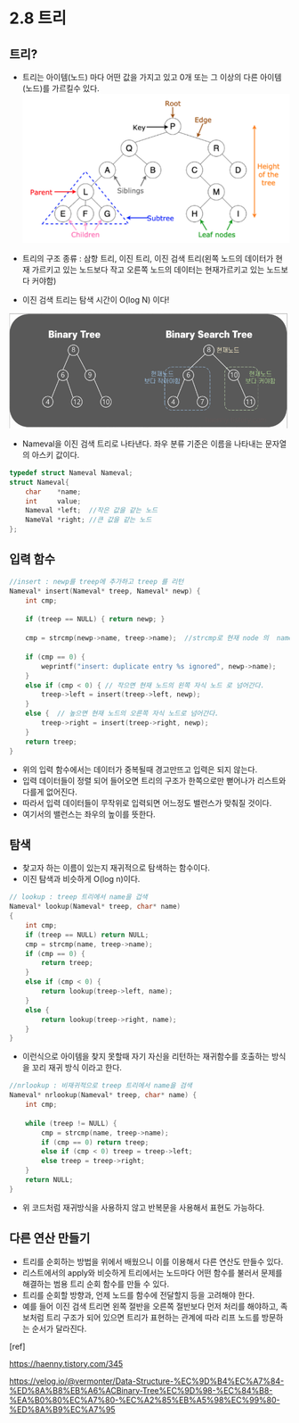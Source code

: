 # 2.8 트리

## 트리?
- 트리는 아이템(노드) 마다 어떤 값을 가지고 있고 0개 또는 그 이상의 다른 아이템(노드)를 가르킬수 있다.
![Alt text](../image_bear/image-1.png)


- 트리의 구조 종류 : 삼항 트리, 이진 트리, 이진 검색 트리(왼쪽 노드의 데이터가 현재 가르키고 있는 노드보다 작고 오른쪽 노드의 데이터는 현재가르키고 있는 노드보다 커야함) 
- 이진 검색 트리는 탐색 시간이 O(log N) 이다!
    
![Alt text](../image_bear/image.png)

- Nameval을 이진 검색 트리로 나타낸다. 좌우 분류 기준은 이름을 나타내는 문자열의 아스키 값이다.
``` c++
typedef struct Nameval Nameval;
struct Nameval{
    char    *name;
    int     value;
    Nameval *left;  //작은 값을 같는 노드
    NameVal *right; //큰 값을 같는 노드
};
```

## 입력 함수 
```c++
//insert : newp를 treep에 추가하고 treep 를 리턴
Nameval* insert(Nameval* treep, Nameval* newp) {
	int cmp;

	if (treep == NULL) { return newp; }

	cmp = strcmp(newp->name, treep->name);  //strcmp로 현재 node 의  name과 입력할 node의 name 을 비교해 작으면 -1 를 높으면 +1를 같으면 0

	if (cmp == 0) {
		weprintf("insert: duplicate entry %s ignored", newp->name);
	}
	else if (cmp < 0) { // 작으면 현재 노드의 왼쪽 자식 노드 로 넘어간다.
		treep->left = insert(treep->left, newp);
	}
	else {  // 높으면 현재 노드의 오른쪽 자식 노드로 넘어간다.
		treep->right = insert(treep->right, newp);
	}
	return treep;
}
```
- 위의 입력 함수에서는 데이터가 중복될때 경고만뜨고 입력은 되지 않는다.
- 입력 데이터들이 정렬 되어 들어오면 트리의 구조가 한쪽으로만 뻗어나가 리스트와 다를게 없어진다.
- 따라서 입력 데이터들이 무작위로 입력되면 어느정도 밸런스가 맞춰질 것이다.
- 여기서의 밸런스는 좌우의 높이를 뜻한다.

## 탐색
- 찾고자 하는 이름이 있는지 재귀적으로 탐색하는 함수이다.
- 이진 탐색과 비슷하게 O(log n)이다.
```cpp
// lookup : treep 트리에서 name을 겁색
Nameval* lookup(Nameval* treep, char* name)
{
	int cmp;
	if (treep == NULL) return NULL;
	cmp = strcmp(name, treep->name);
	if (cmp == 0) {
		return treep;
	}
	else if (cmp < 0) {
		return lookup(treep->left, name);
	}
	else {
		return lookup(treep->right, name);
	}
}
```
- 이런식으로 아이템을 찾지 못할때 자기 자신을 리턴하는 재귀함수를 호출하는 방식을 꼬리 재귀 방식 이라고 한다.

```cpp
//nrlookup : 비재귀적으로 treep 트리에서 name을 검색
Nameval* nrlookup(Nameval* treep, char* name) {
	int cmp;

	while (treep != NULL) {
		cmp = strcmp(name, treep->name);
		if (cmp == 0) return treep;
		else if (cmp < 0) treep = treep->left;
		else treep = treep->right;
	}
	return NULL;
}
```
- 위 코드처럼 재귀방식을 사용하지 않고 반복문을 사용해서 표현도 가능하다.

## 다른 연산 만들기

- 트리를 순회하는 방법을 위에서 배웠으니 이를 이용해서 다른 연산도 만들수 있다.
- 리스트에서의 apply와 비슷하게 트리에서는 노드마다 어떤 함수를 불러서 문제를 해결하는 범용 트리 순회 함수를 만들 수 있다.
- 트리를 순회할 방향과, 언제 노드를 함수에 전달할지 등을 고려해야 한다.
- 예를 들어 이진 검색 트리면 왼쪽 절반을 오른쪽 절반보다 먼저 처리를 해야하고, 족보처럼 트리 구조가 되어 있으면 트리가 표현하는 관계에 따라 리프 노드를 방문하는 순서가 달라진다.



[ref]


https://haenny.tistory.com/345

https://velog.io/@vermonter/Data-Structure-%EC%9D%B4%EC%A7%84-%ED%8A%B8%EB%A6%ACBinary-Tree%EC%9D%98-%EC%84%B8-%EA%B0%80%EC%A7%80-%EC%A2%85%EB%A5%98%EC%99%80-%ED%8A%B9%EC%A7%95
